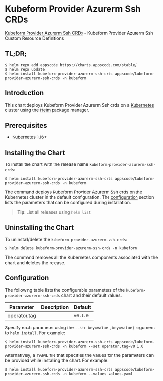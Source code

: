 # Kubeform Provider Azurerm Ssh CRDs

[Kubeform Provider Azurerm Ssh CRDs](https://github.com/kubeform) - Kubeform Provider Azurerm Ssh Custom Resource Definitions

## TL;DR;

```console
$ helm repo add appscode https://charts.appscode.com/stable/
$ helm repo update
$ helm install kubeform-provider-azurerm-ssh-crds appscode/kubeform-provider-azurerm-ssh-crds -n kubeform
```

## Introduction

This chart deploys Kubeform Provider Azurerm Ssh crds on a [Kubernetes](http://kubernetes.io) cluster using the [Helm](https://helm.sh) package manager.

## Prerequisites

- Kubernetes 1.16+

## Installing the Chart

To install the chart with the release name `kubeform-provider-azurerm-ssh-crds`:

```console
$ helm install kubeform-provider-azurerm-ssh-crds appscode/kubeform-provider-azurerm-ssh-crds -n kubeform
```

The command deploys Kubeform Provider Azurerm Ssh crds on the Kubernetes cluster in the default configuration. The [configuration](#configuration) section lists the parameters that can be configured during installation.

> **Tip**: List all releases using `helm list`

## Uninstalling the Chart

To uninstall/delete the `kubeform-provider-azurerm-ssh-crds`:

```console
$ helm delete kubeform-provider-azurerm-ssh-crds -n kubeform
```

The command removes all the Kubernetes components associated with the chart and deletes the release.

## Configuration

The following table lists the configurable parameters of the `kubeform-provider-azurerm-ssh-crds` chart and their default values.

|  Parameter   | Description | Default  |
|--------------|-------------|----------|
| operator.tag |             | `v0.1.0` |


Specify each parameter using the `--set key=value[,key=value]` argument to `helm install`. For example:

```console
$ helm install kubeform-provider-azurerm-ssh-crds appscode/kubeform-provider-azurerm-ssh-crds -n kubeform --set operator.tag=v0.1.0
```

Alternatively, a YAML file that specifies the values for the parameters can be provided while
installing the chart. For example:

```console
$ helm install kubeform-provider-azurerm-ssh-crds appscode/kubeform-provider-azurerm-ssh-crds -n kubeform --values values.yaml
```
